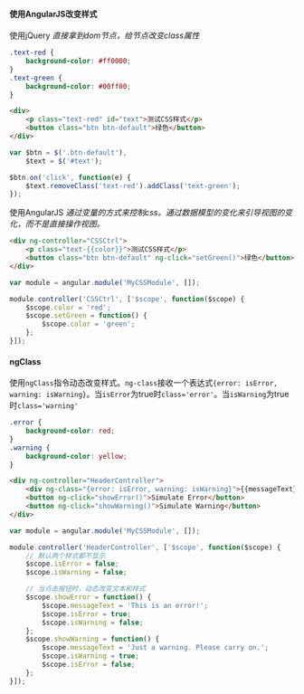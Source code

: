 #### 使用AngularJS改变样式

使用jQuery
*直接拿到dom节点，给节点改变class属性*

```css
.text-red {
    background-color: #ff0000;
}
.text-green {
    background-color: #00ff00;
}
```

```html
<div>
    <p class="text-red" id="text">测试CSS样式</p>
    <button class="btn btn-default">绿色</button>
</div>
```

```javascript
var $btn = $('.btn-default'),
    $text = $('#text');

$btn.on('click', function(e) {
    $text.removeClass('text-red').addClass('text-green');
});
```

使用AngularJS
*通过变量的方式来控制css。通过数据模型的变化来引导视图的变化，而不是直接操作视图。*

```html
<div ng-controller="CSSCtrl">
    <p class="text-{{color}}">测试CSS样式</p>
    <button class="btn btn-default" ng-click="setGreen()">绿色</button>
</div>
```

```javascript
var module = angular.module('MyCSSModule', []);

module.controller('CSSCtrl', ['$scope', function($scope) {
    $scope.color = 'red';
    $scope.setGreen = function() {
        $scope.color = 'green';
    };
}]);
```

#### ngClass

使用`ngClass`指令动态改变样式。`ng-class`接收一个表达式`{error: isError, warning: isWarning}`。当`isError`为true时`class='error'`。当`isWarning`为true时`class='warning'`

```css
.error {
    background-color: red;
}
.warning {
    background-color: yellow;
}
```

```html
<div ng-controller="HeaderController">
    <div ng-class="{error: isError, warning: isWarning}">{{messageText}}</div>
    <button ng-click="showError()">Simulate Error</button>
    <button ng-click="showWarning()">Simulate Warning</button>
</div>
```

```javascript
var module = angular.module('MyCSSModule', []);

module.controller('HeaderController', ['$scope', function($scope) {
    // 默认两个样式都不显示
    $scope.isError = false;
    $scope.isWarning = false;

    // 当点击按钮时，动态改变文本和样式
    $scope.showError = function() {
        $scope.messageText = 'This is an error!';
        $scope.isError = true;
        $scope.isWarning = false;
    };
    $scope.showWarning = function() {
        $scope.messageText = 'Just a warning. Please carry on.';
        $scope.isWarning = true;
        $scope.isError = false;
    };
}]);
```


